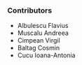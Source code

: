 ### Contributors

- Albulescu Flavius
- Muscalu Andreea
- Cimpean Virgil
- Baltag Cosmin
- Cucu Ioana-Antonia
